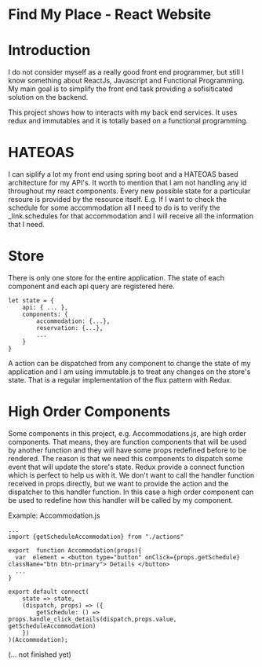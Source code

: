 # Find My Place - React Website

# Introduction 

I do not consider myself as a really good front end programmer, but still I know something about ReactJs, Javascript and Functional Programming. My main goal is to simplify the front end task providing a sofisiticated solution on the backend.

This project shows how to interacts with my back end services. It uses redux and immutables and it is totally based on a functional programming.

# HATEOAS
I can siplify a lot my front end using spring boot and a HATEOAS based architecture for my API's. It worth to mention that I am not handling any id throughout my react components. Every new possible state for a particular resoure is provided by the resource itself. 
E.g. If I want to check the schedule for some accommodation all  I need to do is to verify the _link.schedules for that accommodation and I will receive all the information that I need. 


# Store
  There is only one store for the entire application. The state of each component and each api query are registered here.
  
```
let state = {
    api: { ... },
    components: {
        accommodation: {...},
        reservation: {...},
        ...
    }  
}
```
A action can be dispatched from any component to change the state of my application and I am using immutable.js to treat any changes on the store's state. That is a regular implementation of the flux pattern with Redux.


# High Order Components
Some components in this project, e.g. Accommodations.js, are high order components. That means, they are function components that will be used by another function and they will have some props redefined before to be rendered. 
The reason is that we need this components to dispatch some event that will update the store's state. Redux provide a connect function which is perfect to help us with it. We don't want to call the handler function received in props directly, but we want to provide the action and the dispatcher to this handler function. In this case a high order component can be used to redefine how this handler will be called by my component. 

Example: Accommodation.js
```
...
import {getScheduleAccommodation} from "./actions"

export  function Accommodation(props){
  var  element = <button type="button" onClick={props.getSchedule} className="btn btn-primary"> Details </button>    
  ...
}

export default connect(
    state => state,
    (dispatch, props) => ({
        getSchedule: () =>  props.handle_click_details(dispatch,props.value, getScheduleAccommodation)
    })
)(Accommodation);
```

(... not finished yet)
